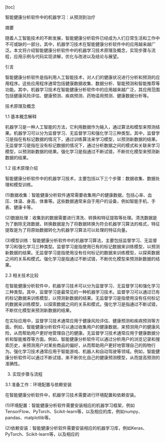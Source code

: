
[toc]                    
                
                
智能健康分析软件中的机器学习：从预测到治疗

摘要

随着人工智能技术的不断发展，智能健康分析软件已经成为人们日常生活和工作中不可或缺的一部分。其中，机器学习技术在智能健康分析软件中的应用越来越广泛。本文将介绍智能健康分析软件中的机器学习技术原理及概念，实现步骤与流程，应用示例与代码实现讲解，优化与改进以及结论与展望。

引言

智能健康分析软件是指利用人工智能技术，对人们的健康状况进行分析和预测的应用程序。这些应用程序通常包括健康数据收集、数据分析、智能预测和智能推荐等功能。其中，机器学习技术在智能健康分析软件中的应用越来越广泛，其应用范围包括健康风险评估、健康预测、疾病预测、药物滥用预测、健康数据分析等。

技术原理及概念

1.1 基本概念解释

机器学习是一种人工智能的方法，它利用数据作为输入，通过算法和模型来预测结果。机器学习可以分为监督学习、无监督学习和强化学习三种类型。其中，监督学习是指在有标记数据的情况下，通过训练算法来学习模型，以预测新数据的结果。无监督学习是指在没有标记数据的情况下，通过分析数据之间的模式和关联来学习模型，以预测新数据的结果。强化学习是指通过不断试错，不断优化模型来预测新数据的结果。

1.2 技术原理介绍

智能健康分析软件中的机器学习技术，主要包括以下三个步骤：数据收集、数据处理和模型训练。

(1)数据收集：智能健康分析软件通常需要收集用户的健康数据，包括心率、血压、体温、身高、体重等。这些数据通常来自于用户的设备，例如智能手机、手表、健康卡等。

(2)数据处理：收集到的数据需要进行清洗、转换和特征提取等处理。清洗数据是为了删除无效数据，转换数据是为了将数据转换为符合机器学习算法的格式，特征提取是为了将原始数据转化为机器学习算法可以处理的特征向量。

(3)模型训练：智能健康分析软件中的机器学习算法，主要包括监督学习、无监督学习和强化学习三种类型。监督学习是指使用已有的标记数据来训练模型，以预测新数据的结果。无监督学习是指使用没有任何标记的数据来训练模型，以探索数据之间的关系和模式。强化学习是指通过不断试错，不断优化模型来预测新数据的结果。

2.3 相关技术比较

在智能健康分析软件中，机器学习技术可以分为监督学习、无监督学习和强化学习三种类型。其中，监督学习是最常见的一种机器学习技术。监督学习可以通过已有的标记数据来训练模型，以预测新数据的结果。无监督学习是指使用没有任何标记的数据来训练模型，以探索数据之间的关系和模式。强化学习是指通过不断试错，不断优化模型来预测新数据的结果。

在实际应用中，监督学习技术通常应用于健康风险评估、健康预测和疾病预测等方面。例如，智能健康分析软件可以通过收集用户的健康数据，来预测用户的健康风险，从而帮助用户更好地管理自己的健康。无监督学习技术通常应用于健康数据分析和智能推荐等方面。例如，智能健康分析软件可以通过分析用户的浏览记录和搜索历史，来预测用户对某些商品的偏好，从而帮助用户更好地管理自己的购物行为。强化学习技术通常应用于智能游戏、机器人和自动驾驶等领域。例如，智能健康分析软件可以通过不断试错，来不断优化自己的健康预测模型，从而提高预测的准确性。

3. 实现步骤与流程

3.1 准备工作：环境配置与依赖安装

在智能健康分析软件中，机器学习技术需要进行环境配置和依赖安装。

(1)环境配置：智能健康分析软件需要安装相应的机器学习框架，例如TensorFlow、PyTorch、Scikit-learn等，以及相应的库，例如numpy、pandas、matplotlib等。

(2)依赖安装：智能健康分析软件需要安装相应的机器学习库，例如Keras、PyTorch、Scikit-learn等，以及相应的

